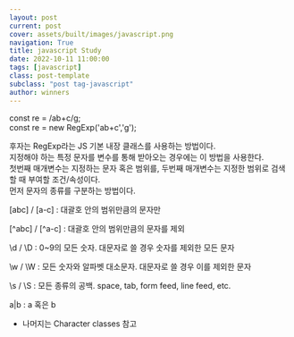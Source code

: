 ```yaml
---
layout: post
current: post
cover: assets/built/images/javascript.png
navigation: True
title: javascript Study
date: 2022-10-11 11:00:00
tags: [javascript]
class: post-template
subclass: "post tag-javascript"
author: winners
---
```


const re = /ab+c/g;  
const re = new RegExp('ab+c','g');

후자는 RegExp라는 JS 기본 내장 클래스를 사용하는 방법이다.  
지정해야 하는 특정 문자를 변수를 통해 받아오는 경우에는 이 방법을 사용한다.  
첫번째 매개변수는 지정하는 문자 혹은 범위를, 두번째 매개변수는 지정한 범위로 검색할 때 부여할 조건/속성이다.  
먼저 문자의 종류를 구분하는 방법이다.

[abc] / [a-c] : 대괄호 안의 범위만큼의 문자만

[^abc] / [^a-c] : 대괄호 안의 범위만큼의 문자를 제외

\d / \D : 0~9의 모든 숫자. 대문자로 쓸 경우 숫자를 제외한 모든 문자

\w / \W : 모든 숫자와 알파벳 대소문자. 대문자로 쓸 경우 이를 제외한 문자

\s / \S : 모든 종류의 공백. space, tab, form feed, line feed, etc.

a|b : a 혹은 b

- 나머지는 Character classes 참고
